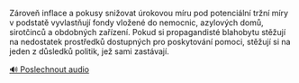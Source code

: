 
Zároveň inflace a pokusy snižovat úrokovou míru pod potenciální tržní míry v podstatě vyvlastňují fondy vložené do nemocnic, azylových domů, sirotčinců a obdobných zařízení. Pokud si propagandisté blahobytu stěžují na nedostatek prostředků dostupných pro poskytování pomoci, stěžují si na jeden z důsledků politik, jež sami zastávají.

[🔊 Poslechnout audio](/data/7-paragraphs/audio/chapter_165/para_004-Zrove-inflace-a-pokusy-sniovat-rokovou-mru-po.mp3)
